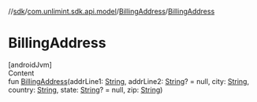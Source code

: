 //[sdk](../../../index.md)/[com.unlimint.sdk.api.model](../index.md)/[BillingAddress](index.md)/[BillingAddress](-billing-address.md)



# BillingAddress  
[androidJvm]  
Content  
fun [BillingAddress](-billing-address.md)(addrLine1: [String](https://kotlinlang.org/api/latest/jvm/stdlib/kotlin/-string/index.html), addrLine2: [String](https://kotlinlang.org/api/latest/jvm/stdlib/kotlin/-string/index.html)? = null, city: [String](https://kotlinlang.org/api/latest/jvm/stdlib/kotlin/-string/index.html), country: [String](https://kotlinlang.org/api/latest/jvm/stdlib/kotlin/-string/index.html), state: [String](https://kotlinlang.org/api/latest/jvm/stdlib/kotlin/-string/index.html)? = null, zip: [String](https://kotlinlang.org/api/latest/jvm/stdlib/kotlin/-string/index.html))  



